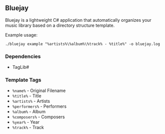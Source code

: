 ## Bluejay

Bluejay is a lightweight C# application that automatically organizes your music library based on a directory structure template.

Example usage:
```
./bluejay example "%artists%\%album%\%track% - %title%" -o bluejay.log
```
### Dependencies
- TagLib#

### Template Tags
- ```%name%``` - Original Filename
- ```%title%``` - Title
- ```%artists%``` - Artists
- ```%performers%``` - Performers
- ```%album%``` - Album
- ```%composers%``` - Composers
- ```%year%``` - Year
- ```%track%``` - Track
